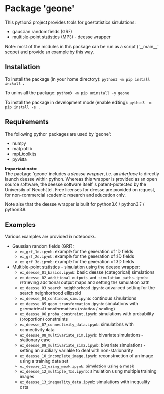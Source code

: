 # Package 'geone'
This python3 project provides tools for goestatistics simulations:
   - gaussian random fields (GRF)
   - multiple-point statistics (MPS) - deesse wrapper

Note: most of the modules in this package can be run as a script ('\_\_main\_\_' scope) and provide an example by this way.

## Installation
To install the package (in your home directory): `python3 -m pip install install .`

To uninstall the package: `python3 -m pip uninstall -y geone`

To install the package in development mode (enable editing): `python3 -m pip install -e .`

## Requirements
The following python packages are used by 'geone':
   - numpy
   - matplotlib
   - mpl_toolkits
   - pyvista

**Important note**:  
The package 'geone' includes a *deesse wrapper*, i.e. an *interface* to directly launch deesse within python. Whereas this wrapper is provided as an open source software, the deesse software itself is patent-protected by the University of Neuchâtel. Free licenses for deesse are provided on request, for non-commercial academic research and education only.

Note also that the deesse wrapper is built for python3.6 / python3.7 / python3.8.

## Examples
Various examples are provided in notebooks.
- Gaussian random fields (GRF):
   - `ex_grf_1d.ipynb`: example for the generation of 1D fields
   - `ex_grf_2d.ipynb`: example for the generation of 2D fields
   - `ex_grf_3d.ipynb`: example for the generation of 3D fields
- Multiple-point statistics - simulation using the deesse wrapper:
   - `ex_deesse_01_basics.ipynb`: basic deesse (categorical) simulations
   - `ex_deesse_02_additional_outputs_and_simulation_paths.ipynb`: retrieving additional output maps and setting the simulation path
   - `ex_deesse_03_search_neigbhorhood.ipynb`: advanced setting for the search neighborhood ellipsoid
   - `ex_deesse_04_continous_sim.ipynb`: continous simulations
   - `ex_deesse_05_geom_transformation.ipynb`: simulations with geometrical transformations (rotation / scaling)
   - `ex_deesse_06_proba_constraint.ipynb`: simulations with probability (proportion) constraints
   - `ex_deesse_07_connectivity_data.ipynb`: simulations with connectivity data
   - `ex_deesse_08_multivariate_sim.ipynb`: bivariate simulations - stationary case
   - `ex_deesse_09_multivariate_sim2.ipynb`: bivariate simulations - setting an auxiliary variable to deal with non-stationarity
   - `ex_deesse_10_incomplete_image.ipynb`: reconstruction of an image using a training data set
   - `ex_deesse_11_using_mask.ipynb`: simulation using a mask
   - `ex_deesse_12_multiple_TIs.ipynb`: simulation using multiple training images
   - `ex_deesse_13_inequality_data.ipynb`: simulations with inequality data
